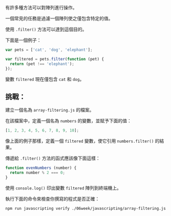 有許多種方法可以對陣列進行操作。

一個常見的任務是過濾一個陣列使之僅包含特定的值。

使用 `.filter()` 方法可以達到這個目的。

下面是一個例子：

```js
var pets = ['cat', 'dog', 'elephant'];

var filtered = pets.filter(function (pet) {
  return (pet !== 'elephant');
});
```

變數 `filtered` 現在僅包含 `cat` 和 `dog`。

## 挑戰：

建立一個名為 `array-filtering.js` 的檔案。

在該檔案中，定義一個名為 `numbers` 的變數，並賦予下面的值：

```js
[1, 2, 3, 4, 5, 6, 7, 8, 9, 10];
```

像上面的例子那樣，定義一個 `filtered` 變數，使它引用 `numbers.filter()` 的結果。

傳遞給 `.filter()` 方法的函式應該像下面這樣：

```js
function evenNumbers (number) {
  return number % 2 === 0;
}
```

使用 `console.log()` 印出變數 `filtered` 陣列到終端機上。

執行下面的命令來檢查你撰寫的程式是否正確：

```bash
npm run javascripting verify ./06week/javascripting/array-filtering.js
```
